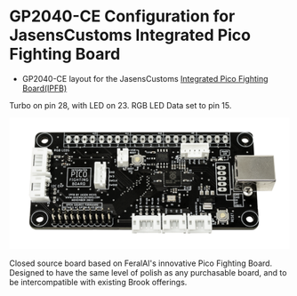 # GP2040-CE Configuration for JasensCustoms Integrated Pico Fighting Board

* GP2040-CE layout for the JasensCustoms [Integrated Pico Fighting Board(IPFB)](https://jasenscustoms.com/collections/fight-stick-pcbs/products/integrated-pico-fighting-board-gp2040ce)

Turbo on pin 28, with LED on 23. RGB LED Data set to pin 15.

![Pin Mapping](assets/IPFB-Final.webp)

Closed source board based on FeralAI's innovative Pico Fighting Board. Designed to have the same level of polish as any purchasable board, and to be intercompatible with existing Brook offerings.
 
